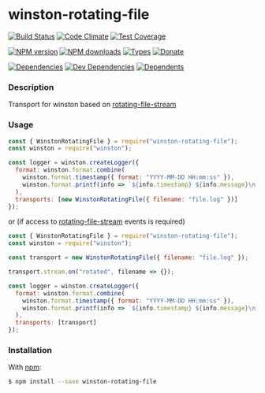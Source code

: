 # winston-rotating-file

[![Build Status][travis-badge]][travis-url]
[![Code Climate][code-badge]][code-url]
[![Test Coverage][cover-badge]][code-url]

[![NPM version][npm-badge]][npm-url]
[![NPM downloads][npm-downloads-badge]][npm-url]
[![Types][types-badge]][npm-url]
[![Donate][donate-badge]][donate-url]

[![Dependencies][dep-badge]][dep-url]
[![Dev Dependencies][dev-dep-badge]][dev-dep-url]
[![Dependents][deps-badge]][npm-url]

[code-badge]: https://codeclimate.com/github/iccicci/winston-rotating-file/badges/gpa.svg
[code-url]: https://codeclimate.com/github/iccicci/winston-rotating-file
[cover-badge]: https://codeclimate.com/github/iccicci/winston-rotating-file/badges/coverage.svg
[dep-badge]: https://david-dm.org/iccicci/winston-rotating-file.svg
[dep-url]: https://david-dm.org/iccicci/winston-rotating-file
[deps-badge]: https://badgen.net/npm/dependents/winston-rotating-file?icon=npm
[dev-dep-badge]: https://david-dm.org/iccicci/winston-rotating-file/dev-status.svg
[dev-dep-url]: https://david-dm.org/iccicci/winston-rotating-file?type=dev
[donate-badge]: https://badgen.net/badge/donate/bitcoin?icon=bitcoin
[donate-url]: https://blockchain.info/address/12p1p5q7sK75tPyuesZmssiMYr4TKzpSCN
[npm-downloads-badge]: https://badgen.net/npm/dm/winston-rotating-file?icon=npm
[npm-badge]: https://badgen.net/npm/v/winston-rotating-file?color=green&icon=npm
[npm-url]: https://www.npmjs.com/package/winston-rotating-file
[travis-badge]: https://badgen.net/travis/iccicci/winston-rotating-file?icon=travis
[travis-url]: https://travis-ci.org/iccicci/winston-rotating-file?branch=master
[types-badge]: https://badgen.net/npm/types/winston-rotating-file?color=green&icon=typescript

### Description

Transport for winston based on [rotating-file-stream](https://www.npmjs.com/package/rotating-file-stream)

### Usage

```javascript
const { WinstonRotatingFile } = require("winston-rotating-file");
const winston = require("winston");

const logger = winston.createLogger({
  format: winston.format.combine(
    winston.format.timestamp({ format: "YYYY-MM-DD HH:mm:ss" }),
    winston.format.printf(info => `${info.timestamp} ${info.message}\n`)
  ),
  transports: [new WinstonRotatingFile({ filename: "file.log" })]
});
```

or (if access to [rotating-file-stream](https://www.npmjs.com/package/rotating-file-stream) events is required)

```javascript
const { WinstonRotatingFile } = require("winston-rotating-file");
const winston = require("winston");

const transport = new WinstonRotatingFile({ filename: "file.log" });

transport.stream.on("rotated", filename => {});

const logger = winston.createLogger({
  format: winston.format.combine(
    winston.format.timestamp({ format: "YYYY-MM-DD HH:mm:ss" }),
    winston.format.printf(info => `${info.timestamp} ${info.message}\n`)
  ),
  transports: [transport]
});
```

### Installation

With [npm](https://www.npmjs.com/package/winston-rotating-file):

```sh
$ npm install --save winston-rotating-file
```
